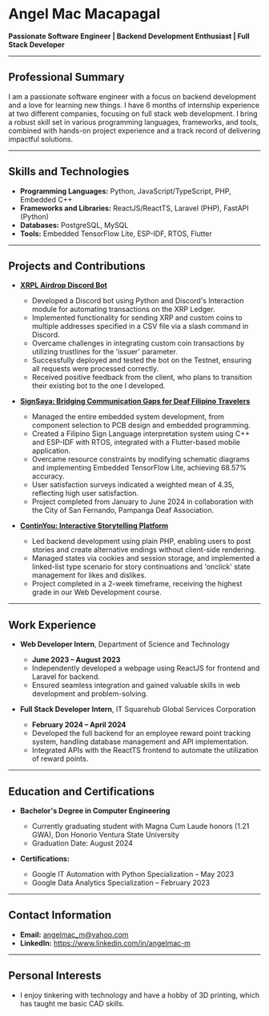 # Angel Mac Macapagal

**Passionate Software Engineer | Backend Development Enthusiast | Full Stack Developer**

---

## Professional Summary

I am a passionate software engineer with a focus on backend development and a love for learning new things. I have 6 months of internship experience at two different companies, focusing on full stack web development. I bring a robust skill set in various programming languages, frameworks, and tools, combined with hands-on project experience and a track record of delivering impactful solutions.

---

## Skills and Technologies

- **Programming Languages:** Python, JavaScript/TypeScript, PHP, Embedded C++
- **Frameworks and Libraries:** ReactJS/ReactTS, Laravel (PHP), FastAPI (Python)
- **Databases:** PostgreSQL, MySQL
- **Tools:** Embedded TensorFlow Lite, ESP-IDF, RTOS, Flutter

---

## Projects and Contributions

- [**XRPL Airdrop Discord Bot**](https://github.com/angelmacm/xrpl-discord "Github Link")
  - Developed a Discord bot using Python and Discord's Interaction module for automating transactions on the XRP Ledger.
  - Implemented functionality for sending XRP and custom coins to multiple addresses specified in a CSV file via a slash command in Discord.
  - Overcame challenges in integrating custom coin transactions by utilizing trustlines for the 'issuer' parameter.
  - Successfully deployed and tested the bot on the Testnet, ensuring all requests were processed correctly.
  - Received positive feedback from the client, who plans to transition their existing bot to the one I developed.

- [**SignSaya: Bridging Communication Gaps for Deaf Filipino Travelers**](https://github.com/angelmacm/SignSaya "Github Link")
  - Managed the entire embedded system development, from component selection to PCB design and embedded programming.
  - Created a Filipino Sign Language interpretation system using C++ and ESP-IDF with RTOS, integrated with a Flutter-based mobile application.
  - Overcame resource constraints by modifying schematic diagrams and implementing Embedded TensorFlow Lite, achieving 68.57% accuracy.
  - User satisfaction surveys indicated a weighted mean of 4.35, reflecting high user satisfaction.
  - Project completed from January to June 2024 in collaboration with the City of San Fernando, Pampanga Deaf Association.

- [**ContinYou: Interactive Storytelling Platform**](https://github.com/angelmacm/continYOU 'Github Link')
  - Led backend development using plain PHP, enabling users to post stories and create alternative endings without client-side rendering.
  - Managed states via cookies and session storage, and implemented a linked-list type scenario for story continuations and 'onclick' state management for likes and dislikes.
  - Project completed in a 2-week timeframe, receiving the highest grade in our Web Development course.

---

## Work Experience

- **Web Developer Intern**, Department of Science and Technology
  - **June 2023 – August 2023**
  - Independently developed a webpage using ReactJS for frontend and Laravel for backend.
  - Ensured seamless integration and gained valuable skills in web development and problem-solving.

- **Full Stack Developer Intern**, IT Squarehub Global Services Corporation
  - **February 2024 – April 2024**
  - Developed the full backend for an employee reward point tracking system, handling database management and API implementation.
  - Integrated APIs with the ReactTS frontend to automate the utilization of reward points.

---

## Education and Certifications

- **Bachelor's Degree in Computer Engineering**
  - Currently graduating student with Magna Cum Laude honors (1.21 GWA), Don Honorio Ventura State University
  - Graduation Date: August 2024

- **Certifications:**
  - Google IT Automation with Python Specialization – May 2023
  - Google Data Analytics Specialization – February 2023

---

## Contact Information

- **Email:** angelmac_m@yahoo.com
- **LinkedIn:** https://www.linkedin.com/in/angelmac-m

---

## Personal Interests

- I enjoy tinkering with technology and have a hobby of 3D printing, which has taught me basic CAD skills.
